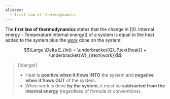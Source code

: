 ```yaml
---
aliases:
  - first law of thermodynamics
---
```

The **first law of thermodynamics** states that the change in [[0. Internal energy - Temperature|internal energy]] of a system is equal to the heat added to the system plus the [work](Work.md) done on the system:

$$\Large \Delta E_{int} = \underbracket{Q}_{\text{heat}} + \underbracket{W}_{\text{work}}$$

> [!danger]
> - Heat is **positive when it flows INTO** the system and **negative when it flows OUT** of the system.
> - When work is done **by the system**, it must be **subtracted from the internal energy** (regardless of formula or conventions).
>   

